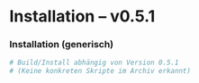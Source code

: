 # Installation – v0.5.1

### Installation (generisch)
```sh
# Build/Install abhängig von Version 0.5.1
# (Keine konkreten Skripte im Archiv erkannt)
```

